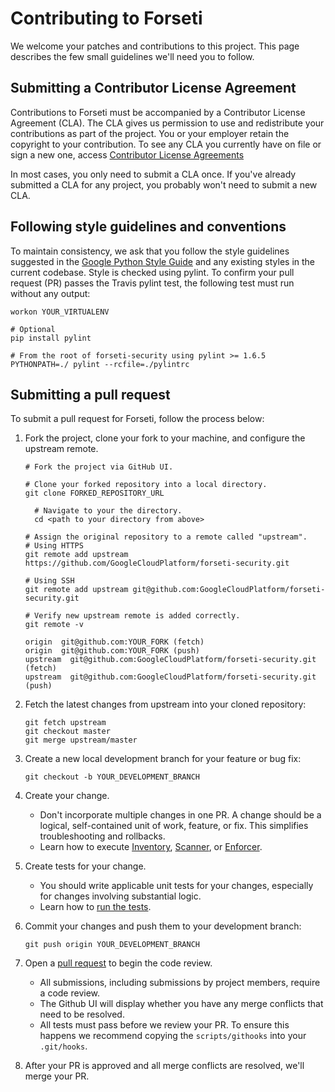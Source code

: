 # Contributing to Forseti

We welcome your patches and contributions to this project. This page describes
the few small guidelines we'll need you to follow.

## Submitting a Contributor License Agreement

Contributions to Forseti must be accompanied by a Contributor License Agreement
(CLA). The CLA gives us permission to use and redistribute your contributions
as part of the project. You or your employer retain the copyright to your
contribution. To see any CLA you currently have on file or sign a new one,
access [Contributor License Agreements](https://opensource.google.com/docs/cla/)

In most cases, you only need to submit a CLA once. If you've already submitted
a CLA for any project, you probably won't need to submit a new CLA.

## Following style guidelines and conventions

To maintain consistency, we ask that you follow the style guidelines suggested
in the
[Google Python Style Guide](https://google.github.io/styleguide/pyguide.html)
and any existing styles in the current codebase. Style is checked using pylint.
To confirm your pull request (PR) passes the Travis pylint test, the following
test must run without any output:

```
workon YOUR_VIRTUALENV

# Optional
pip install pylint

# From the root of forseti-security using pylint >= 1.6.5
PYTHONPATH=./ pylint --rcfile=./pylintrc
```
      
## Submitting a pull request

To submit a pull request for Forseti, follow the process below:

  1. Fork the project, clone your fork to your machine, and configure the
  upstream remote.
  
      ```
      # Fork the project via GitHub UI.

      # Clone your forked repository into a local directory.
      git clone FORKED_REPOSITORY_URL

        # Navigate to your the directory.
        cd <path to your directory from above>

      # Assign the original repository to a remote called "upstream".
      # Using HTTPS
      git remote add upstream https://github.com/GoogleCloudPlatform/forseti-security.git

      # Using SSH
      git remote add upstream git@github.com:GoogleCloudPlatform/forseti-security.git

      # Verify new upstream remote is added correctly.
      git remote -v

      origin  git@github.com:YOUR_FORK (fetch)
      origin  git@github.com:YOUR_FORK (push)
      upstream  git@github.com:GoogleCloudPlatform/forseti-security.git (fetch)
      upstream  git@github.com:GoogleCloudPlatform/forseti-security.git (push)
      ```

  1. Fetch the latest changes from upstream into your cloned repository:

      ```
      git fetch upstream
      git checkout master
      git merge upstream/master
      ```
    

  1. Create a new local development branch for your feature or bug fix:

      ```
      git checkout -b YOUR_DEVELOPMENT_BRANCH
      ```

  1. Create your change.

      - Don't incorporate multiple changes in one PR. A change should be a
      logical, self-contained unit of work, feature, or fix. This simplifies
      troubleshooting and rollbacks.
      - Learn how to execute
      [Inventory](http://forsetisecurity.org/docs/quickstarts/inventory/),
      [Scanner](http://forsetisecurity.org/docs/quickstarts/scanner/), or
      [Enforcer](http://forsetisecurity.org/docs/quickstarts/enforcer/).

  1. Create tests for your change.

     - You should write applicable unit tests for your changes, especially for 
       changes involving substantial logic.
     - Learn how to
       [run the tests](http://forsetisecurity.org/docs/development/#executing-tests).

  1. Commit your changes and push them to your development branch:

      ```
      git push origin YOUR_DEVELOPMENT_BRANCH
      ```

  1. Open a
  [pull request](https://help.github.com/articles/about-pull-requests/) to
  begin the code review.

      - All submissions, including submissions by project members, require a
      code review.
      - The Github UI will display whether you have any merge conflicts that
      need to be resolved.
      - All tests must pass before we review your PR. To ensure this happens we 
      recommend copying the `scripts/githooks` into your `.git/hooks`.

  1. After your PR is approved and all merge conflicts are resolved, we'll
  merge your PR.
